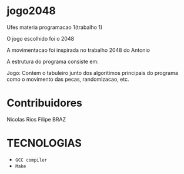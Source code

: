 # jogo2048
Ufes materia programacao 1(trabalho 1)

O jogo escolhido foi o 2048

A movimentacao foi inspirada no trabalho 2048 do Antonio

A estrutura do programa consiste em:
  
  Jogo: Contem o tabuleiro junto dos algoritimos principais do programa como o movimento das pecas, randomizacao, etc.
  

# Contribuidores  
  Nicolas Rios Filipe BRAZ
# TECNOLOGIAS
- `GCC compiler` 
- `Make`
